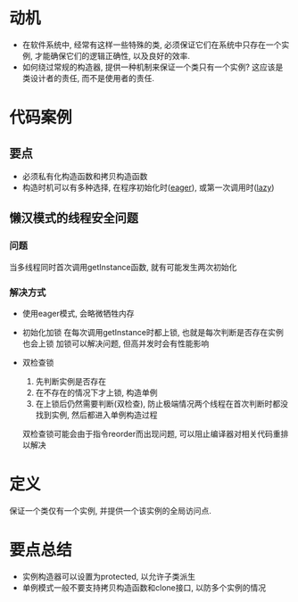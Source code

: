 # 动机
- 在软件系统中, 经常有这样一些特殊的类, 必须保证它们在系统中只存在一个实例, 才能确保它们的逻辑正确性, 以及良好的效率.
- 如何绕过常规的构造器, 提供一种机制来保证一个类只有一个实例? 这应该是类设计者的责任, 而不是使用者的责任.

# 代码案例
## 要点
- 必须私有化构造函数和拷贝构造函数
- 构造时机可以有多种选择, 在程序初始化时([eager](singleton_eager.cpp)), 或第一次调用时([lazy](singleton_lazy.cpp))

## 懒汉模式的线程安全问题
### 问题
当多线程同时首次调用getInstance函数, 就有可能发生两次初始化

### 解决方式
- 使用eager模式, 会略微牺牲内存
- 初始化加锁
    在每次调用getInstance时都上锁, 也就是每次判断是否存在实例也会上锁
    加锁可以解决问题, 但高并发时会有性能影响

- 双检查锁
    1. 先判断实例是否存在
    1. 在不存在的情况下才上锁, 构造单例
    1. 在上锁后仍然需要判断(双检查), 防止极端情况两个线程在首次判断时都没找到实例, 然后都进入单例构造过程

    双检查锁可能会由于指令reorder而出现问题, 可以阻止编译器对相关代码重排以解决

# 定义
保证一个类仅有一个实例, 并提供一个该实例的全局访问点. 

# 要点总结
- 实例构造器可以设置为protected, 以允许子类派生
- 单例模式一般不要支持拷贝构造函数和clone接口, 以防多个实例的情况